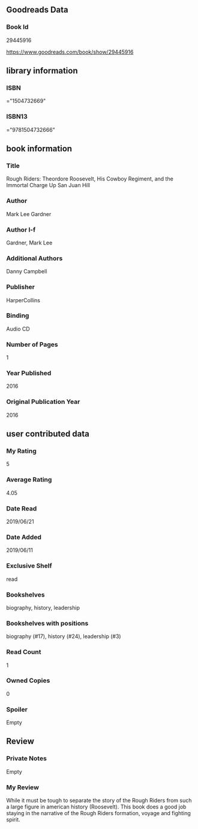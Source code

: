 <!-- This template shows how to bulk convert all columns of data into one markdown file -->
<!-- caveat: substitution key matches column headers from default export. You will get a KeyError if there's a mismatch -->

## Goodreads Data

### Book Id 

29445916

https://www.goodreads.com/book/show/29445916

## library information

### ISBN 
="1504732669"

### ISBN13 
="9781504732666"

## book information

### Title
Rough Riders: Theordore Roosevelt, His Cowboy Regiment, and the Immortal Charge Up San Juan Hill

### Author 
Mark Lee Gardner

### Author l-f 
Gardner, Mark Lee

### Additional Authors
Danny Campbell

### Publisher 
HarperCollins

### Binding
Audio CD

### Number of Pages
1

### Year Published
2016

### Original Publication Year 
2016

## user contributed data

### My Rating
5

### Average Rating
4.05

### Date Read
2019/06/21

### Date Added
2019/06/11

### Exclusive Shelf
read

### Bookshelves
biography, history, leadership

### Bookshelves with positions
biography (#17), history (#24), leadership (#3)

### Read Count
1

### Owned Copies
0

### Spoiler 
Empty

## Review

### Private Notes
Empty

### My Review
While it must be tough to separate the story of the Rough Riders from such a large figure in american history (Roosevelt). This book does a good job staying in the narrative of the Rough Riders formation, voyage and fighting spirit.